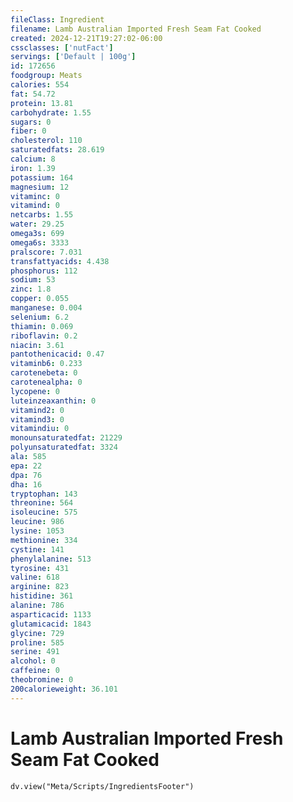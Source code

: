 ```yaml
---
fileClass: Ingredient
filename: Lamb Australian Imported Fresh Seam Fat Cooked
created: 2024-12-21T19:27:02-06:00
cssclasses: ['nutFact']
servings: ['Default | 100g']
id: 172656
foodgroup: Meats
calories: 554
fat: 54.72
protein: 13.81
carbohydrate: 1.55
sugars: 0
fiber: 0
cholesterol: 110
saturatedfats: 28.619
calcium: 8
iron: 1.39
potassium: 164
magnesium: 12
vitaminc: 0
vitamind: 0
netcarbs: 1.55
water: 29.25
omega3s: 699
omega6s: 3333
pralscore: 7.031
transfattyacids: 4.438
phosphorus: 112
sodium: 53
zinc: 1.8
copper: 0.055
manganese: 0.004
selenium: 6.2
thiamin: 0.069
riboflavin: 0.2
niacin: 3.61
pantothenicacid: 0.47
vitaminb6: 0.233
carotenebeta: 0
carotenealpha: 0
lycopene: 0
luteinzeaxanthin: 0
vitamind2: 0
vitamind3: 0
vitamindiu: 0
monounsaturatedfat: 21229
polyunsaturatedfat: 3324
ala: 585
epa: 22
dpa: 76
dha: 16
tryptophan: 143
threonine: 564
isoleucine: 575
leucine: 986
lysine: 1053
methionine: 334
cystine: 141
phenylalanine: 513
tyrosine: 431
valine: 618
arginine: 823
histidine: 361
alanine: 786
asparticacid: 1133
glutamicacid: 1843
glycine: 729
proline: 585
serine: 491
alcohol: 0
caffeine: 0
theobromine: 0
200calorieweight: 36.101
---
```


# Lamb Australian Imported Fresh Seam Fat Cooked

```dataviewjs
dv.view("Meta/Scripts/IngredientsFooter")
```